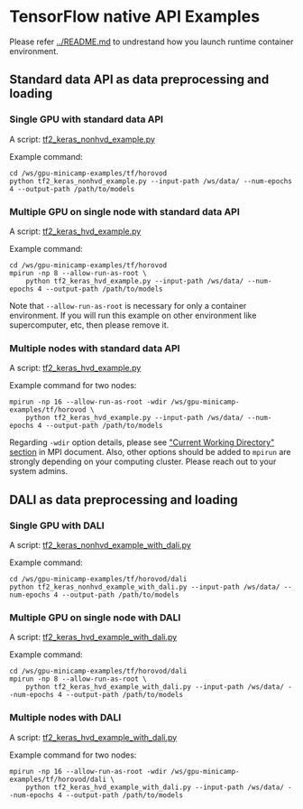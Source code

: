 # TensorFlow native API Examples

Please refer [../README.md](../README.md) to undrestand how you launch runtime container environment.

## Standard data API as data preprocessing and loading

### Single GPU with standard data API

A script: [tf2_keras_nonhvd_example.py](tf2_keras_nonhvd_example.py)

Example command:

```
cd /ws/gpu-minicamp-examples/tf/horovod
python tf2_keras_nonhvd_example.py --input-path /ws/data/ --num-epochs 4 --output-path /path/to/models
```

### Multiple GPU on single node with standard data API

A script: [tf2_keras_hvd_example.py](tf2_keras_hvd_example.py)

Example command:

```
cd /ws/gpu-minicamp-examples/tf/horovod
mpirun -np 8 --allow-run-as-root \
    python tf2_keras_hvd_example.py --input-path /ws/data/ --num-epochs 4 --output-path /path/to/models
```

Note that `--allow-run-as-root` is necessary for only a container environment.
If you will run this example on other environment like supercomputer, etc, then please remove it.

### Multiple nodes with standard data API

A script: [tf2_keras_hvd_example.py](tf2_keras_hvd_example.py)

Example command for two nodes:

```
mpirun -np 16 --allow-run-as-root -wdir /ws/gpu-minicamp-examples/tf/horovod \
    python tf2_keras_hvd_example.py --input-path /ws/data/ --num-epochs 4 --output-path /path/to/models
```

Regarding `-wdir` option details, please see ["Current Working Directory" section](https://www.open-mpi.org/doc/v4.1/man1/mpirun.1.php#sect16) in MPI document.
Also, other options should be added to `mpirun` are strongly depending on your computing cluster.
Please reach out to your system admins.

## DALI as data preprocessing and loading

### Single GPU with DALI

A script: [tf2_keras_nonhvd_example_with_dali.py](dali/tf2_keras_nonhvd_example_with_dali.py)

Example command:

```
cd /ws/gpu-minicamp-examples/tf/horovod/dali
python tf2_keras_nonhvd_example_with_dali.py --input-path /ws/data/ --num-epochs 4 --output-path /path/to/models
```

### Multiple GPU on single node with DALI

A script: [tf2_keras_hvd_example_with_dali.py](dali/tf2_keras_hvd_example_with_dali.py)

Example command:

```
cd /ws/gpu-minicamp-examples/tf/horovod/dali
mpirun -np 8 --allow-run-as-root \
    python tf2_keras_hvd_example_with_dali.py --input-path /ws/data/ --num-epochs 4 --output-path /path/to/models
```

### Multiple nodes with DALI

A script: [tf2_keras_hvd_example_with_dali.py](dali/tf2_keras_hvd_example_with_dali.py)

Example command for two nodes:

```
mpirun -np 16 --allow-run-as-root -wdir /ws/gpu-minicamp-examples/tf/horovod/dali \
    python tf2_keras_hvd_example_with_dali.py --input-path /ws/data/ --num-epochs 4 --output-path /path/to/models
```
